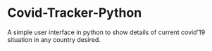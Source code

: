 # Covid-Tracker-Python
A simple user interface in python to show details of current covid'19 situation in any country desired.
